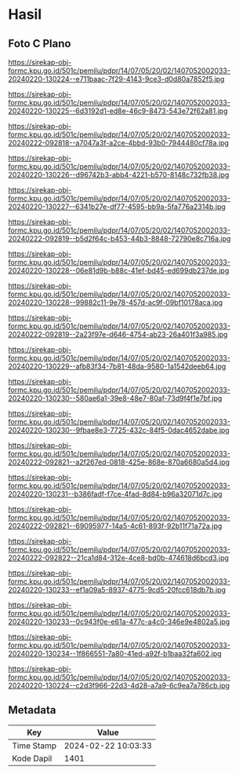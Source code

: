 # Hasil

## Foto C Plano

https://sirekap-obj-formc.kpu.go.id/501c/pemilu/pdpr/14/07/05/20/02/1407052002033-20240220-130224--e711baac-7f29-4143-9ce3-d0d80a7852f5.jpg

https://sirekap-obj-formc.kpu.go.id/501c/pemilu/pdpr/14/07/05/20/02/1407052002033-20240220-130225--6d3192d1-ed8e-46c9-8473-543e72f62a81.jpg

https://sirekap-obj-formc.kpu.go.id/501c/pemilu/pdpr/14/07/05/20/02/1407052002033-20240222-092818--a7047a3f-a2ce-4bbd-93b0-7944480cf78a.jpg

https://sirekap-obj-formc.kpu.go.id/501c/pemilu/pdpr/14/07/05/20/02/1407052002033-20240220-130226--d96742b3-abb4-4221-b570-8148c732fb38.jpg

https://sirekap-obj-formc.kpu.go.id/501c/pemilu/pdpr/14/07/05/20/02/1407052002033-20240220-130227--6341b27e-df77-4595-bb9a-5fa776a2314b.jpg

https://sirekap-obj-formc.kpu.go.id/501c/pemilu/pdpr/14/07/05/20/02/1407052002033-20240222-092819--b5d2f64c-b453-44b3-8848-72790e8c716a.jpg

https://sirekap-obj-formc.kpu.go.id/501c/pemilu/pdpr/14/07/05/20/02/1407052002033-20240220-130228--06e81d9b-b88c-41ef-bd45-ed699db237de.jpg

https://sirekap-obj-formc.kpu.go.id/501c/pemilu/pdpr/14/07/05/20/02/1407052002033-20240220-130228--99882c11-9e78-457d-ac9f-09bf10178aca.jpg

https://sirekap-obj-formc.kpu.go.id/501c/pemilu/pdpr/14/07/05/20/02/1407052002033-20240222-092819--2a23f97e-d646-4754-ab23-26a401f3a985.jpg

https://sirekap-obj-formc.kpu.go.id/501c/pemilu/pdpr/14/07/05/20/02/1407052002033-20240220-130229--afb83f34-7b81-48da-9580-1a1542deeb64.jpg

https://sirekap-obj-formc.kpu.go.id/501c/pemilu/pdpr/14/07/05/20/02/1407052002033-20240220-130230--580ae6a1-39e8-48e7-80af-73d9f4f1e7bf.jpg

https://sirekap-obj-formc.kpu.go.id/501c/pemilu/pdpr/14/07/05/20/02/1407052002033-20240220-130230--9fbae8e3-7725-432c-84f5-0dac4652dabe.jpg

https://sirekap-obj-formc.kpu.go.id/501c/pemilu/pdpr/14/07/05/20/02/1407052002033-20240222-092821--a2f267ed-0818-425e-868e-870a6680a5d4.jpg

https://sirekap-obj-formc.kpu.go.id/501c/pemilu/pdpr/14/07/05/20/02/1407052002033-20240220-130231--b386fadf-f7ce-4fad-8d84-b96a32071d7c.jpg

https://sirekap-obj-formc.kpu.go.id/501c/pemilu/pdpr/14/07/05/20/02/1407052002033-20240222-092821--69095977-14a5-4c61-893f-92b11f71a72a.jpg

https://sirekap-obj-formc.kpu.go.id/501c/pemilu/pdpr/14/07/05/20/02/1407052002033-20240222-092822--21ca1d84-312e-4ce8-bd0b-474618d6bcd3.jpg

https://sirekap-obj-formc.kpu.go.id/501c/pemilu/pdpr/14/07/05/20/02/1407052002033-20240220-130233--ef1a09a5-8937-4775-9cd5-20fcc618db7b.jpg

https://sirekap-obj-formc.kpu.go.id/501c/pemilu/pdpr/14/07/05/20/02/1407052002033-20240220-130233--0c943f0e-e61a-477c-a4c0-346e9e4802a5.jpg

https://sirekap-obj-formc.kpu.go.id/501c/pemilu/pdpr/14/07/05/20/02/1407052002033-20240220-130234--1f866551-7a80-41ed-a92f-b1baa32fa602.jpg

https://sirekap-obj-formc.kpu.go.id/501c/pemilu/pdpr/14/07/05/20/02/1407052002033-20240220-130224--c2d3f966-22d3-4d28-a7a9-6c9ea7a786cb.jpg


## Metadata

| Key        | Value               |
| ---------- | ------------------- |
| Time Stamp | 2024-02-22 10:03:33 |
| Kode Dapil | 1401                |



